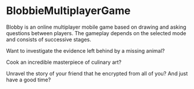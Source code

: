 # BlobbieMultiplayerGame
Blobby is an online multiplayer mobile game based on drawing and asking questions between players. The gameplay depends on the selected mode and consists of successive stages.

Want to investigate the evidence left behind by a missing animal?

Cook an incredible masterpiece of culinary art?

Unravel the story of your friend that he encrypted from all of you? And just have a good time?

